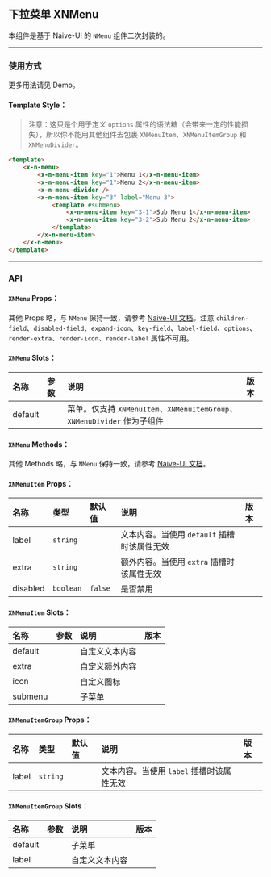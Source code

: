 ﻿## 下拉菜单 XNMenu

本组件是基于 Naive-UI 的 `NMenu` 组件二次封装的。

---

### 使用方式

更多用法请见 Demo。

#### Template Style：

> 注意：这只是个用于定义 `options` 属性的语法糖（会带来一定的性能损失），所以你不能用其他组件去包裹 `XNMenuItem`、`XNMenuItemGroup` 和 `XNMenuDivider`。

```html
<template>
    <x-n-menu>
        <x-n-menu-item key="1">Menu 1</x-n-menu-item>
        <x-n-menu-item key="1">Menu 2</x-n-menu-item>
        <x-n-menu-divider />
        <x-n-menu-item key="3" label="Menu 3">
            <template #submenu>
                <x-n-menu-item key="3-1">Sub Menu 1</x-n-menu-item>
                <x-n-menu-item key="3-2">Sub Menu 2</x-n-menu-item>
            </template>
        </x-n-menu-item>
    </x-n-menu>
</template>
```

---

### API

#### `XNMenu` Props：

其他 Props 略，与 `NMenu` 保持一致，请参考 [Naive-UI 文档](https://www.naiveui.com/zh-CN/os-theme/components/menu#Menu-Props)。注意 `children-field`、`disabled-field`、`expand-icon`、`key-field`、`label-field`、`options`、`render-extra`、`render-icon`、`render-label` 属性不可用。

#### `XNMenu` Slots：

| 名称    | 参数 | 说明                                                                     | 版本 |
| :------ | :--- | :----------------------------------------------------------------------- | :--- |
| default |      | 菜单。仅支持 `XNMenuItem`、`XNMenuItemGroup`、`XNMenuDivider` 作为子组件 |      |

#### `XNMenu` Methods：

其他 Methods 略，与 `NMenu` 保持一致，请参考 [Naive-UI 文档](https://www.naiveui.com/zh-CN/os-theme/components/menu#Menu-Methods)。

#### `XNMenuItem` Props：

| 名称     | 类型      | 默认值  | 说明                                        | 版本 |
| :------- | :-------- | :------ | :------------------------------------------ | :--- |
| label    | `string`  |         | 文本内容。当使用 `default` 插槽时该属性无效 |      |
| extra    | `string`  |         | 额外内容。当使用 `extra` 插槽时该属性无效   |      |
| disabled | `boolean` | `false` | 是否禁用                                    |      |

#### `XNMenuItem` Slots：

| 名称    | 参数 | 说明           | 版本 |
| :------ | :--- | :------------- | :--- |
| default |      | 自定义文本内容 |      |
| extra   |      | 自定义额外内容 |      |
| icon    |      | 自定义图标     |      |
| submenu |      | 子菜单         |      |

#### `XNMenuItemGroup` Props：

| 名称  | 类型     | 默认值 | 说明                                      | 版本 |
| :---- | :------- | :----- | :---------------------------------------- | :--- |
| label | `string` |        | 文本内容。当使用 `label` 插槽时该属性无效 |      |

#### `XNMenuItemGroup` Slots：

| 名称    | 参数 | 说明           | 版本 |
| :------ | :--- | :------------- | :--- |
| default |      | 子菜单         |      |
| label   |      | 自定义文本内容 |      |
